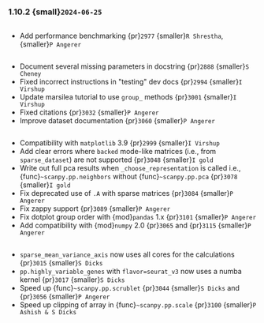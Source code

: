 ### 1.10.2 {small}`2024-06-25`

```{rubric} Development features
```

* Add performance benchmarking {pr}`2977` {smaller}`R Shrestha`, {smaller}`P Angerer`

```{rubric} Docs
```

* Document several missing parameters in docstring {pr}`2888` {smaller}`S Cheney`
* Fixed incorrect instructions in "testing" dev docs {pr}`2994` {smaller}`I Virshup`
* Update marsilea tutorial to use `group_` methods {pr}`3001` {smaller}`I Virshup`
* Fixed citations {pr}`3032` {smaller}`P Angerer`
* Improve dataset documentation {pr}`3060` {smaller}`P Angerer`

```{rubric} Bug fixes
```

* Compatibility with `matplotlib` 3.9 {pr}`2999` {smaller}`I Virshup`
* Add clear errors where `backed` mode-like matrices (i.e., from `sparse_dataset`) are not supported {pr}`3048` {smaller}`I gold`
* Write out full pca results when `_choose_representation` is called i.e., {func}`~scanpy.pp.neighbors` without {func}`~scanpy.pp.pca` {pr}`3078` {smaller}`I gold`
* Fix deprecated use of `.A` with sparse matrices {pr}`3084` {smaller}`P Angerer`
* Fix zappy support {pr}`3089` {smaller}`P Angerer`
* Fix dotplot group order with {mod}`pandas` 1.x {pr}`3101` {smaller}`P Angerer`
* Add compatibility with {mod}`numpy` 2.0 {pr}`3065` and {pr}`3115` {smaller}`P Angerer`

```{rubric} Performance
```

* `sparse_mean_variance_axis` now uses all cores for the calculations {pr}`3015` {smaller}`S Dicks`
* `pp.highly_variable_genes` with `flavor=seurat_v3` now uses a numba kernel {pr}`3017` {smaller}`S Dicks`
* Speed up {func}`~scanpy.pp.scrublet` {pr}`3044` {smaller}`S Dicks` and {pr}`3056` {smaller}`P Angerer`
* Speed up clipping of array in {func}`~scanpy.pp.scale` {pr}`3100` {smaller}`P Ashish & S Dicks`
